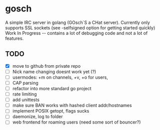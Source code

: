 # gosch
A simple IRC server in golang  (GOsch`S a CHat server).
Currently only supports SSL sockets (see -selfsigned option for getting started quickly)
Work In Progress -- contains a lot of debugging code and not a lot of features.

## TODO

- [x] move to github from private repo
- [ ] Nick name changing doesnt work yet (?)
- [ ] usermodes: +m on channels, +v, +o for users,
- [ ] CAP parsing
- [ ] refactor into more standard go project
- [ ] rate limiting
- [ ] add unittests
- [ ] make sure BAN works with hashed client addr/hostnames
- [ ] implement POSIX getopt, flags sucks 
- [ ] daemonize, log to folder
- [ ] web frontend for roaming users (need some sort of bouncer?)
